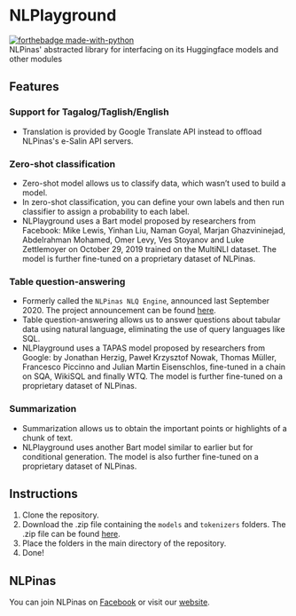 # NLPlayground
[![forthebadge made-with-python](http://ForTheBadge.com/images/badges/made-with-python.svg)](https://www.python.org/)<br>
NLPinas' abstracted library for interfacing on its Huggingface models and other modules

## Features
### Support for Tagalog/Taglish/English
- Translation is provided by Google Translate API instead to offload NLPinas's e-Salin API servers.

### Zero-shot classification
- Zero-shot model allows us to classify data, which wasn’t used to build a model.
- In zero-shot classification, you can define your own labels and then run classifier to assign a probability to each label.
- NLPlayground uses a Bart model proposed by researchers from Facebook: Mike Lewis, Yinhan Liu, Naman Goyal, Marjan Ghazvininejad, Abdelrahman Mohamed, Omer Levy, Ves Stoyanov and Luke Zettlemoyer on October 29, 2019 trained on the MultiNLI dataset. The model is further fine-tuned on a proprietary dataset of NLPinas.

### Table question-answering
- Formerly called the `NLPinas NLQ Engine`, announced last September 2020. The project announcement can be found [here](https://www.facebook.com/groups/NLPinas/permalink/2706512796284411).
- Table question-answering allows us to answer questions about tabular data using natural language, eliminating the use of query languages like SQL.
- NLPlayground uses a TAPAS model proposed by researchers from Google: by Jonathan Herzig, Paweł Krzysztof Nowak, Thomas Müller, Francesco Piccinno and Julian Martin Eisenschlos, fine-tuned in a chain on SQA, WikiSQL and finally WTQ. The model is further fine-tuned on a proprietary dataset of NLPinas.

### Summarization
- Summarization allows us to obtain the important points or highlights of a chunk of text.
- NLPlayground uses another Bart model similar to earlier but for conditional generation. The model is also further fine-tuned on a proprietary dataset of NLPinas.

## Instructions
1. Clone the repository.
2. Download the .zip file containing the `models` and `tokenizers` folders. The .zip file can be found [here]().
3. Place the folders in the main directory of the repository.
4. Done!

## NLPinas
You can join NLPinas on [Facebook](https://www.facebook.com/groups/NLPinas) or visit our [website](https://nlpinas.org.ph/).
